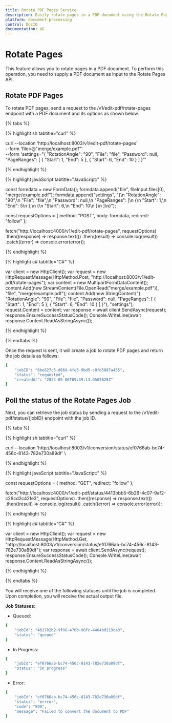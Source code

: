 ```yaml
---
title: Rotate PDF Pages Service
description: Easily rotate pages in a PDF document using the Rotate Pages API. Provide the PDF file and rotation options to the rotate-pages endpoint for precise page adjustments.
platform: document-processing
control: DocIO
documentation: UG
---
```

# Rotate Pages

This feature allows you to rotate pages in a PDF document. To perform this operation, you need to supply a PDF document as input to the Rotate Pages API.

## Rotate PDF Pages

To rotate PDF pages, send a request to the /v1/edit-pdf/rotate-pages endpoint with a PDF document and its options as shown below.

{% tabs %}

{% highlight sh tabtitle="curl" %}

curl --location 'http://localhost:8003/v1/edit-pdf/rotate-pages' \
--form 'file=@"merge/example.pdf"' \
--form 'settings="{
  \"RotationAngle\": \"90\",
  \"File\": \"file\",
  \"Password\": null,
  \"PageRanges\": [
    {
      \"Start\": 1,
      \"End\": 5
    },
    {
      \"Start\": 6,
      \"End\": 10
    }
  ]
}"'

{% endhighlight %}

{% highlight javaScript tabtitle="JavaScript:" %}

const formdata = new FormData();
formdata.append("file", fileInput.files[0], "merge/example.pdf");
formdata.append("settings", "{\n  \"RotationAngle\": \"90\",\n  \"File\": \"file\",\n  \"Password\": null,\n  \"PageRanges\": [\n    {\n      \"Start\": 1,\n      \"End\": 5\n    },\n    {\n      \"Start\": 6,\n      \"End\": 10\n    }\n  ]\n}");

const requestOptions = {
  method: "POST",
  body: formdata,
  redirect: "follow"
};

fetch("http://localhost:4000/v1/edit-pdf/rotate-pages", requestOptions)
  .then((response) => response.text())
  .then((result) => console.log(result))
  .catch((error) => console.error(error));

{% endhighlight %} 

{% highlight c# tabtitle="C#" %}

var client = new HttpClient();
var request = new HttpRequestMessage(HttpMethod.Post, "http://localhost:8003/v1/edit-pdf/rotate-pages");
var content = new MultipartFormDataContent();
content.Add(new StreamContent(File.OpenRead("merge/example.pdf")), "file", "merge/example.pdf");
content.Add(new StringContent("{
  \"RotationAngle\": \"90\",
  \"File\": \"file\",
  \"Password\": null,
  \"PageRanges\": [
    {
      \"Start\": 1,
      \"End\": 5
    },
    {
      \"Start\": 6,
      \"End\": 10
    }
  ]
}"), "settings");
request.Content = content;
var response = await client.SendAsync(request);
response.EnsureSuccessStatusCode();
Console.WriteLine(await response.Content.ReadAsStringAsync());

{% endhighlight %} 

{% endtabs %}

Once the request is sent, it will create a job to rotate PDF pages and return the job details as follows:

```bash
{
    "jobID": "6be827c5-d86d-4fe5-9bd5-c8fd5887a455",
    "status": "requested",
    "createdAt": "2024-05-06T09:39:13.9505828Z"
}
```

## Poll the status of the Rotate Pages Job

Next, you can retrieve the job status by sending a request to the /v1/edit-pdf/status/{jobID} endpoint with the job ID.

{% tabs %}

{% highlight sh tabtitle="curl" %}

curl --location 'http://localhost:8003/v1/conversion/status/ef0766ab-bc74-456c-8143-782e730a89df' \

{% endhighlight %}

{% highlight javaScript tabtitle="JavaScript:" %}

const requestOptions = {
  method: "GET",
  redirect: "follow"
};

fetch("http://localhost:4000/v1/edit-pdf/status/4413bbb5-6b26-4c07-9af2-c26cd2c42fe3", requestOptions)
  .then((response) => response.text())
  .then((result) => console.log(result))
  .catch((error) => console.error(error));

{% endhighlight %} 

{% highlight c# tabtitle="C#" %}

var client = new HttpClient();
var request = new HttpRequestMessage(HttpMethod.Get, "http://localhost:8003/v1/conversion/status/ef0766ab-bc74-456c-8143-782e730a89df");
var response = await client.SendAsync(request);
response.EnsureSuccessStatusCode();
Console.WriteLine(await response.Content.ReadAsStringAsync());

{% endhighlight %} 

{% endtabs %}

You will receive one of the following statuses until the job is completed. Upon completion, you will receive the actual output file.

**Job Statuses:**

- Queued:

```bash
{
    "jobId": "4b2782b2-9f08-478b-98fc-4464bd219ca0",
    "status": "queued"
}
```
- In Progress:

```bash
{
    "jobId": "ef0766ab-bc74-456c-8143-782e730a89df",
    "status": "in progress"
}
```
- Error:

```bash
{
    "jobId": "ef0766ab-bc74-456c-8143-782e730a89df",
    "status": "errror",
    "code": "500",
    "message": "Failed to convert the document to PDF"        
}
```